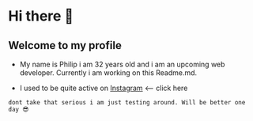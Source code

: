 # Hi there 👋
## Welcome to my profile

* My name is Philip i am 32 years old and i am an upcoming web developer. Currently i am working on this Readme.md.



* I used to be quite active on [Instagram] <-- click here 


```
dont take that serious i am just testing around. Will be better one day 😎
```



[Instagram]: https://www.instagram.com/zimmermann.philip/


<!--
**PhilipZi/PhilipZi** is a ✨ _special_ ✨ repository because its `README.md` (this file) appears on your GitHub profile.

Here are some ideas to get you started:

- 🔭 I’m currently working on ...
- 🌱 I’m currently learning ...
- 👯 I’m looking to collaborate on ...
- 🤔 I’m looking for help with ...
- 💬 Ask me about ...
- 📫 How to reach me: ...
- 😄 Pronouns: ...
- ⚡ Fun fact: ...
-->
